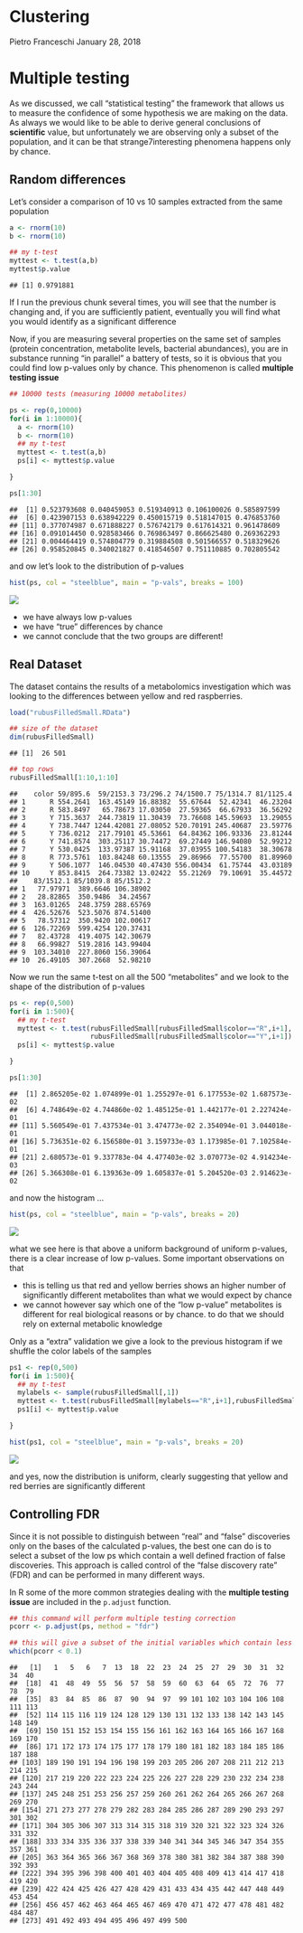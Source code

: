 Clustering
================
Pietro Franceschi
January 28, 2018

# Multiple testing

As we discussed, we call “statistical testing” the framework that allows
us to measure the confidence of some hypothesis we are making on the
data. As always we would like to be able to derive general conclusions
of **scientific** value, but unfortunately we are observing only a
subset of the population, and it can be that strange7interesting
phenomena happens only by chance.

## Random differences

Let’s consider a comparison of 10 vs 10 samples extracted from the same
population

``` r
a <- rnorm(10)
b <- rnorm(10)

## my t-test
myttest <- t.test(a,b)
myttest$p.value
```

    ## [1] 0.9791881

If I run the previous chunk several times, you will see that the number
is changing and, if you are sufficiently patient, eventually you will
find what you would identify as a significant difference

Now, if you are measuring several properties on the same set of samples
(protein concentration, metabolite levels, bacterial abundances), you
are in substance running “in parallel” a battery of tests, so it is
obvious that you could find low p-values only by chance. This phenomenon
is called **multiple testing issue**

``` r
## 10000 tests (measuring 10000 metabolites)

ps <- rep(0,10000)
for(i in 1:10000){
  a <- rnorm(10)
  b <- rnorm(10)
  ## my t-test
  myttest <- t.test(a,b)
  ps[i] <- myttest$p.value

}

ps[1:30]
```

    ##  [1] 0.523793608 0.040459053 0.519340913 0.106100026 0.585897599
    ##  [6] 0.423907153 0.638942229 0.450015719 0.518147015 0.476853760
    ## [11] 0.377074987 0.671888227 0.576742179 0.617614321 0.961478609
    ## [16] 0.091014450 0.928583466 0.769863497 0.866625480 0.269362293
    ## [21] 0.004464419 0.574804779 0.319884508 0.501566557 0.518329626
    ## [26] 0.958520845 0.340021827 0.418546507 0.751110885 0.702805542

and ow let’s look to the distribution of p-values

``` r
hist(ps, col = "steelblue", main = "p-vals", breaks = 100)
```

![](figs/fdrunnamed-chunk-3-1.png)<!-- -->

  - we have always low p-values
  - we have “true” differences by chance
  - we cannot conclude that the two groups are different\!

## Real Dataset

The dataset contains the results of a metabolomics investigation which
was looking to the differences between yellow and red raspberries.

``` r
load("rubusFilledSmall.RData")

## size of the dataset
dim(rubusFilledSmall)
```

    ## [1]  26 501

``` r
## top rows
rubusFilledSmall[1:10,1:10]
```

    ##    color 59/895.6  59/2153.3 73/296.2 74/1500.7 75/1314.7 81/1125.4
    ## 1      R 554.2641  163.45149 16.88382  55.67644  52.42341  46.23204
    ## 2      R 583.8497   65.78673 17.03050  27.59365  66.67933  36.56292
    ## 3      Y 715.3637  244.73819 11.30439  73.76608 145.59693  13.29055
    ## 4      Y 738.7447 1244.42081 27.08052 520.70191 245.40687  23.59776
    ## 5      Y 736.0212  217.79101 45.53661  64.84362 106.93336  23.81244
    ## 6      Y 741.8574  303.25117 30.74472  69.27449 146.94080  52.99212
    ## 7      Y 530.0425  133.97387 15.91168  37.03955 100.54183  38.30678
    ## 8      R 773.5761  103.84248 60.13555  29.86966  77.55700  81.89960
    ## 9      Y 506.1077  146.04530 40.47430 556.00434  61.75744  43.03189
    ## 10     Y 853.8415  264.73382 13.02422  55.21269  79.10691  35.44572
    ##    83/1512.1 85/1039.8 85/1512.2
    ## 1   77.97971  389.6646 106.38902
    ## 2   28.82865  350.9486  34.24567
    ## 3  163.01265  248.3759 288.65769
    ## 4  426.52676  523.5076 874.51400
    ## 5   78.57312  350.9420 102.00617
    ## 6  126.72269  599.4254 120.37431
    ## 7   82.43728  419.4075 142.30679
    ## 8   66.99827  519.2816 143.99404
    ## 9  103.34010  227.8060 156.39064
    ## 10  26.49105  307.2668  52.98210

Now we run the same t-test on all the 500 “metabolites” and we look to
the shape of the distribution of p-values

``` r
ps <- rep(0,500)
for(i in 1:500){
  ## my t-test
  myttest <- t.test(rubusFilledSmall[rubusFilledSmall$color=="R",i+1],
                    rubusFilledSmall[rubusFilledSmall$color=="Y",i+1])
  ps[i] <- myttest$p.value

}

ps[1:30]
```

    ##  [1] 2.865205e-02 1.074899e-01 1.255297e-01 6.177553e-02 1.687573e-02
    ##  [6] 4.748649e-02 4.744860e-02 1.485125e-01 1.442177e-01 2.227424e-01
    ## [11] 5.560549e-01 7.437534e-01 3.474773e-02 2.354094e-01 3.044018e-01
    ## [16] 5.736351e-02 6.156580e-01 3.159733e-03 1.173985e-01 7.102584e-01
    ## [21] 2.680573e-01 9.337783e-04 4.477403e-02 3.070773e-02 4.914234e-03
    ## [26] 5.366308e-01 6.139363e-09 1.605837e-01 5.204520e-03 2.914623e-02

and now the histogram …

``` r
hist(ps, col = "steelblue", main = "p-vals", breaks = 20)
```

![](figs/fdrunnamed-chunk-6-1.png)<!-- -->

what we see here is that above a uniform background of uniform p-values,
there is a clear increase of low p-values. Some important observations
on that

  - this is telling us that red and yellow berries shows an higher
    number of significantly different metabolites than what we would
    expect by chance
  - we cannot however say which one of the “low p-value” metabolites is
    different for real biological reasons or by chance. to do that we
    should rely on external metabolic knowledge

Only as a “extra” validation we give a look to the previous histogram if
we shuffle the color labels of the samples

``` r
ps1 <- rep(0,500)
for(i in 1:500){
  ## my t-test
  mylabels <- sample(rubusFilledSmall[,1])
  myttest <- t.test(rubusFilledSmall[mylabels=="R",i+1],rubusFilledSmall[mylabels=="Y",i+1])
  ps1[i] <- myttest$p.value

}

hist(ps1, col = "steelblue", main = "p-vals", breaks = 20)
```

![](figs/fdrunnamed-chunk-7-1.png)<!-- -->

and yes, now the distribution is uniform, clearly suggesting that yellow
and red berries are significantly different

## Controlling FDR

Since it is not possible to distinguish between “real” and “false”
discoveries only on the bases of the calculated p-values, the best one
can do is to select a subset of the low ps which contain a well defined
fraction of false discoveries. This approach is called control of the
“false discovery rate” (FDR) and can be performed in many different
ways.

In R some of the more common strategies dealing with the **multiple
testing issue** are included in the `p.adjust` function.

``` r
## this command will perform multiple testing correction
pcorr <- p.adjust(ps, method = "fdr")

## this will give a subset of the initial variables which contain less than the 10% of false positives
which(pcorr < 0.1)
```

    ##   [1]   1   5   6   7  13  18  22  23  24  25  27  29  30  31  32  34  40
    ##  [18]  41  48  49  55  56  57  58  59  60  63  64  65  72  76  77  78  79
    ##  [35]  83  84  85  86  87  90  94  97  99 101 102 103 104 106 108 111 113
    ##  [52] 114 115 116 119 124 128 129 130 131 132 133 138 142 143 145 148 149
    ##  [69] 150 151 152 153 154 155 156 161 162 163 164 165 166 167 168 169 170
    ##  [86] 171 172 173 174 175 177 178 179 180 181 182 183 184 185 186 187 188
    ## [103] 189 190 191 194 196 198 199 203 205 206 207 208 211 212 213 214 215
    ## [120] 217 219 220 222 223 224 225 226 227 228 229 230 232 234 238 243 244
    ## [137] 245 248 251 253 256 257 259 260 261 262 264 265 266 267 268 269 270
    ## [154] 271 273 277 278 279 282 283 284 285 286 287 289 290 293 297 301 302
    ## [171] 304 305 306 307 313 314 315 318 319 320 321 322 323 324 326 331 332
    ## [188] 333 334 335 336 337 338 339 340 341 344 345 346 347 354 355 357 361
    ## [205] 363 364 365 366 367 368 369 378 380 381 382 384 387 388 390 392 393
    ## [222] 394 395 396 398 400 401 403 404 405 408 409 413 414 417 418 419 420
    ## [239] 422 424 425 426 427 428 429 431 433 434 435 442 447 448 449 453 454
    ## [256] 456 457 462 463 464 465 467 469 470 471 472 477 478 481 482 484 487
    ## [273] 491 492 493 494 495 496 497 499 500
